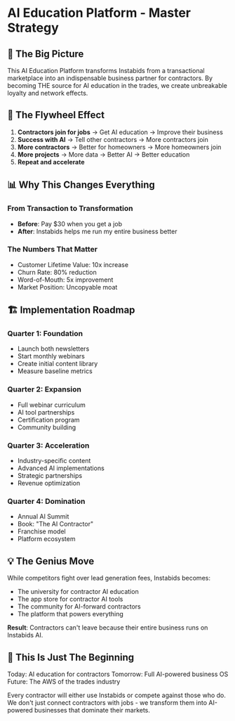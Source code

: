 # AI Education Platform - Master Strategy

## 🎯 The Big Picture

This AI Education Platform transforms Instabids from a transactional marketplace into an indispensable business partner for contractors. By becoming THE source for AI education in the trades, we create unbreakable loyalty and network effects.

## 🔄 The Flywheel Effect

1. **Contractors join for jobs** → Get AI education → Improve their business
2. **Success with AI** → Tell other contractors → More contractors join
3. **More contractors** → Better for homeowners → More homeowners join  
4. **More projects** → More data → Better AI → Better education
5. **Repeat and accelerate**

## 📊 Why This Changes Everything

### From Transaction to Transformation
- **Before**: Pay $30 when you get a job
- **After**: Instabids helps me run my entire business better

### The Numbers That Matter
- Customer Lifetime Value: 10x increase
- Churn Rate: 80% reduction  
- Word-of-Mouth: 5x improvement
- Market Position: Uncopyable moat

## 🏗️ Implementation Roadmap

### Quarter 1: Foundation
- Launch both newsletters
- Start monthly webinars
- Create initial content library
- Measure baseline metrics

### Quarter 2: Expansion  
- Full webinar curriculum
- AI tool partnerships
- Certification program
- Community building

### Quarter 3: Acceleration
- Industry-specific content
- Advanced AI implementations
- Strategic partnerships
- Revenue optimization

### Quarter 4: Domination
- Annual AI Summit
- Book: "The AI Contractor"
- Franchise model
- Platform ecosystem

## 💡 The Genius Move

While competitors fight over lead generation fees, Instabids becomes:
- The university for contractor AI education
- The app store for contractor AI tools
- The community for AI-forward contractors
- The platform that powers everything

**Result**: Contractors can't leave because their entire business runs on Instabids AI.

## 🚀 This Is Just The Beginning

Today: AI education for contractors
Tomorrow: Full AI-powered business OS
Future: The AWS of the trades industry

Every contractor will either use Instabids or compete against those who do.
We don't just connect contractors with jobs - we transform them into AI-powered businesses that dominate their markets.